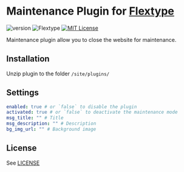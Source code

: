 # Maintenance Plugin for [Flextype](http://flextype.org/)
![version](https://img.shields.io/badge/version-1.2.1-brightgreen.svg?style=flat-square "Version")
![Flextype](https://img.shields.io/badge/Flextype-0.8.3-green.svg?style=flat-square "Flextype Version")
[![MIT License](https://img.shields.io/badge/license-MIT-blue.svg?style=flat-square)](https://github.com/flextype-plugins/maintenance/blob/master/LICENSE.txt)

Maintenance plugin allow you to close the website for maintenance.

## Installation
Unzip plugin to the folder `/site/plugins/`

## Settings

```yaml
enabled: true # or `false` to disable the plugin
activated: true # or `false` to deactivate the maintenance mode
msg_title: "" # Title
msg_description: "" # Description
bg_img_url: "" # Background image

```

## License
See [LICENSE](https://github.com/flextype-plugins/maintenance/blob/master/LICENSE)
